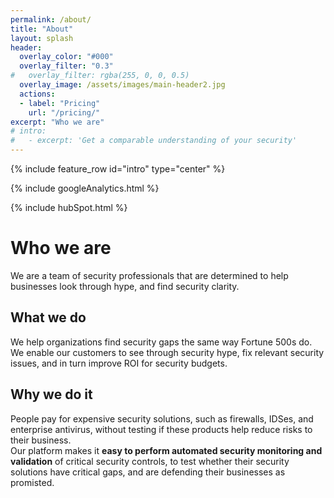 ```yaml
---
permalink: /about/
title: "About"
layout: splash
header:
  overlay_color: "#000"
  overlay_filter: "0.3"
#   overlay_filter: rgba(255, 0, 0, 0.5)
  overlay_image: /assets/images/main-header2.jpg
  actions:
  - label: "Pricing"
    url: "/pricing/"
excerpt: "Who we are"
# intro: 
#   - excerpt: 'Get a comparable understanding of your security'
---
```

{% include feature_row id="intro" type="center" %}

<!-- Google analytics -->
{% include googleAnalytics.html %}
<!-- Hub Spot analytics -->
{% include hubSpot.html %}

# Who we are
We are a team of security professionals that are determined to help businesses look through hype, and find security clarity.

## What we do
We help organizations find security gaps the same way Fortune 500s do.  
We enable our customers to see through security hype, fix relevant security issues, and in turn improve ROI for security budgets. 

## Why we do it
People pay for expensive security solutions, such as firewalls, IDSes, and enterprise antivirus, without testing if these products help reduce risks to their business.  
Our platform makes it **easy to perform automated security monitoring and validation** of critical security controls, to test whether their security solutions have critical gaps, and are defending their businesses as promisted.
